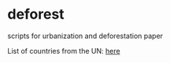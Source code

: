 deforest
========

scripts for urbanization and deforestation paper


List of countries from the UN: <a href="http://unstats.un.org/unsd/methods/m49/m49regin.htm" target="_blank"> here</a>
